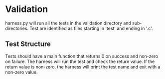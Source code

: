 # Validation

harness.py will run all the tests in the validation directory and sub-directories. Test are identified as files starting in 'test' and ending in '.c'.

## Test Structure
Tests should have a main function that returns 0 on success and non-zero on failure. The harness will run the test and check the return value. If the return value is non-zero, the harness will print the test name and exit with a non-zero value.
